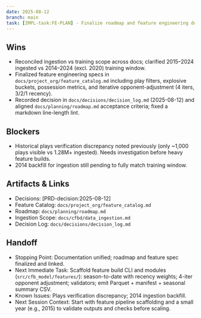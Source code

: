 ```yaml
---
date: 2025-08-12
branch: main
task: [IMPL-task:FE-PLAN] - Finalize roadmap and feature engineering documentation
---
```


## Wins

- Reconciled ingestion vs training scope across docs; clarified 2015–2024 ingested vs 2014–2024
  (excl. 2020) training window.
- Finalized feature engineering specs in `docs/project_org/feature_catalog.md` including play
  filters, explosive buckets, possession metrics, and iterative opponent-adjustment (4 iters, 3/2/1 recency).
- Recorded decision in `docs/decisions/decision_log.md` (2025-08-12) and aligned
  `docs/planning/roadmap.md` acceptance criteria; fixed a markdown line-length lint.

## Blockers

- Historical plays verification discrepancy noted previously (only ~1,000 plays visible vs 1.28M+
  ingested). Needs investigation before heavy feature builds.
- 2014 backfill for ingestion still pending to fully match training window.

## Artifacts & Links

- Decisions: [PRD-decision:2025-08-12]
- Feature Catalog: `docs/project_org/feature_catalog.md`
- Roadmap: `docs/planning/roadmap.md`
- Ingestion Scope: `docs/cfbd/data_ingestion.md`
- Decision Log: `docs/decisions/decision_log.md`

## Handoff

- Stopping Point: Documentation unified; roadmap and feature spec finalized and linked.
- Next Immediate Task: Scaffold feature build CLI and modules (`src/cfb_model/features/`):
  season-to-date with recency weights; 4-iter opponent adjustment; validators; emit Parquet +
  manifest + seasonal summary CSV.
- Known Issues: Plays verification discrepancy; 2014 ingestion backfill.
- Next Session Context: Start with feature pipeline scaffolding and a small year (e.g., 2015) to
  validate outputs and checks before scaling.
